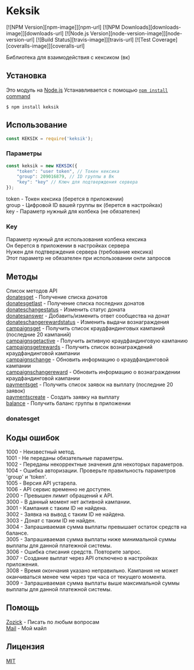 # Keksik

[![NPM Version][npm-image]][npm-url]
[![NPM Downloads][downloads-image]][downloads-url]
[![Node.js Version][node-version-image]][node-version-url]
[![Build Status][travis-image]][travis-url]
[![Test Coverage][coveralls-image]][coveralls-url]

Библиотека для взаимодействия с кексиком (вк)

## Установка

Это модуль на [Node.js](https://nodejs.org/en/)
Устанавливается с помощью [`npm install` command](https://docs.npmjs.com/getting-started/installing-npm-packages-locally)

```
$ npm install keksik
```

## Использование

<!-- eslint-disable no-unused-vars -->

```js
const KEKSIK = require('keksik');
```

### Параметры

```js
const keksik = new KEKSIK({
    "token": "user token", // Токен кексика
    "group": 209016879, // ID группы в Вк
    "key": "key" // Ключ для подтверждения сервера
});
```

token - Токен кексика (берется в приложении)  
group - Цифровой ID вашей группы вк (берется в настройках)  
key - Параметр нужный для колбека (не обязателен)  

### Key

Параметр нужный для использования колбека кексика  
Он берется в приложении в настройках сервера  
Нужен для подтверждения сервера (требование кексика)  
Этот параметр не обязателен при использовании онли запросов  

## Методы
Список методов API  
[donatesget](https://www.npmjs.com/package/keksik#donatesget) - Получение списка донатов  
[donatesgetlast](https://www.npmjs.com/package/keksik#donatesgetlast) - Получение списка последних донатов  
[donateschangestatus](https://www.npmjs.com/package/keksik#donateschangestatus) - Изменить статус доната  
[donatesanswer](https://www.npmjs.com/package/keksik#donatesanswer) - Добавить/изменить ответ сообщества на донат  
[donateschangerewardstatus](https://www.npmjs.com/package/keksik#donateschangerewardstatus) - Изменить выдачи вознаграждения  
[campaignsget](https://www.npmjs.com/package/keksik#campaignsget) - Получить список краудфандинговых кампаний (последние 20 кампаний)  
[campaignsgetactive](https://www.npmjs.com/package/keksik#campaignsgetactive) - Получить активную краудфандинговую кампанию  
[campaignsgetrewards](https://www.npmjs.com/package/keksik#campaignsgetrewards) - Получить список вознаграждений краудфандинговой кампании  
[campaignschange](https://www.npmjs.com/package/keksik#campaignschange) - Обновить информацию о краудфандинговой кампании  
[campaignschangereward](https://www.npmjs.com/package/keksik#campaignschangereward) - Обновить информацию о вознаграждении краудфандинговой кампании  
[paymentsget](https://www.npmjs.com/package/keksik#paymentsget) - Получить список заявок на выплату (последние 20 заявок)  
[paymentscreate](https://www.npmjs.com/package/keksik#paymentscreate) - Создать заявку на выплату  
[balance](https://www.npmjs.com/package/keksik#balance) - Получить баланс группы в приложении  

### donatesget

## Коды ошибок

1000 - Неизвестный метод.  
1001 - Не переданы обязательные параметры.  
1002 - Переданы некорректные значения для некоторых параметров.  
1004 - Ошибка авторизации. Проверьте правильность параметров \'group\' и \'token\'.  
1005 - Версия API устарела.  
1006 - API сервис временно не доступен.  
2000 - Превышен лимит обращений к API.  
3000 - В данный момент нет активной кампании.  
3001 - Кампания с таким ID не найдена.  
3002 - Заявка на вывод с таким ID не найдена.  
3003 - Донат с таким ID не найден.  
3004 - Запрашиваемая сумма выплаты превышает остаток средств на балансе.  
3005 - Запрашиваемая сумма выплаты ниже минимальной суммы выплаты для данной платежной системы.  
3006 - Ошибка списания средств. Повторите запрос.  
3007 - Создание выплат через API отключено в настройках приложения.  
3008 - Время окончания указано неправильно. Кампания не может оканчиваться менее чем через три часа от текущего момента.  
3009 - Запрашиваемая сумма выплаты выше максимальной суммы выплаты для данной платежной системы.  

## Помощь

[Zozick](https://vk.com/zozick_off) - Писать по любым вопросам  
[Mail](https://e.mail.ru/compose/?to=zozi@zozick.ru) - Мой майл  

## Лицензия

[MIT](https://github.com/Petr621/keksik/blob/main/LICENSE)

